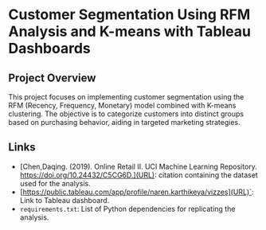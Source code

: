 # Customer Segmentation Using RFM Analysis and K-means with Tableau Dashboards

## Project Overview

This project focuses on implementing customer segmentation using the RFM (Recency, Frequency, Monetary) model combined with K-means clustering. 
The objective is to categorize customers into distinct groups based on purchasing behavior, 
aiding in targeted marketing strategies.

## Links

- [Chen,Daqing. (2019). Online Retail II. UCI Machine Learning Repository. https://doi.org/10.24432/C5CG6D.](URL): citation containing the dataset used for the analysis.
- [https://public.tableau.com/app/profile/naren.karthikeya/vizzes](URL)`: Link to Tableau dashboard.
- `requirements.txt`: List of Python dependencies for replicating the analysis.
  
